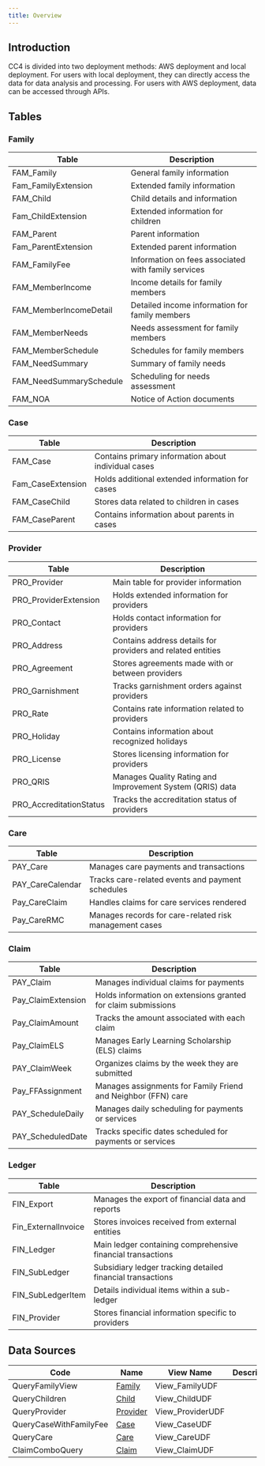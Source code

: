 ```yaml
---
title: Overview
---
```


## Introduction
CC4 is divided into two deployment methods: AWS deployment and local deployment. For users with local deployment, they can directly access the data for data analysis and processing. For users with AWS deployment, data can be accessed through APIs.


## Tables

### Family

| Table                        | Description                                         |
|------------------------------|-----------------------------------------------------|
| FAM_Family                   | General family information                          |
| Fam_FamilyExtension          | Extended family information                         |
| FAM_Child                    | Child details and information                       |
| Fam_ChildExtension           | Extended information for children                   |
| FAM_Parent                   | Parent information                                  |
| Fam_ParentExtension          | Extended parent information                         |
| FAM_FamilyFee                | Information on fees associated with family services |
| FAM_MemberIncome             | Income details for family members                   |
| FAM_MemberIncomeDetail       | Detailed income information for family members      |
| FAM_MemberNeeds              | Needs assessment for family members                 |
| FAM_MemberSchedule           | Schedules for family members                        |
| FAM_NeedSummary              | Summary of family needs                             |
| FAM_NeedSummarySchedule      | Scheduling for needs assessment                     |
| FAM_NOA                      | Notice of Action documents                          |

### Case

| Table             | Description                                         |
|-------------------|-----------------------------------------------------|
| FAM_Case          | Contains primary information about individual cases |
| Fam_CaseExtension | Holds additional extended information for cases     |
| FAM_CaseChild     | Stores data related to children in cases            |
| FAM_CaseParent    | Contains information about parents in cases         |

### Provider

| Table                   | Description                                                   |
|-------------------------|---------------------------------------------------------------|
| PRO_Provider            | Main table for provider information                           |
| PRO_ProviderExtension   | Holds extended information for providers                      |
| PRO_Contact             | Holds contact information for providers                       |
| PRO_Address             | Contains address details for providers and related entities   |
| PRO_Agreement           | Stores agreements made with or between providers              |
| PRO_Garnishment         | Tracks garnishment orders against providers                   |
| PRO_Rate                | Contains rate information related to providers                |
| PRO_Holiday             | Contains information about recognized holidays                |
| PRO_License             | Stores licensing information for providers                    |
| PRO_QRIS                | Manages Quality Rating and Improvement System (QRIS) data     |
| PRO_AccreditationStatus | Tracks the accreditation status of providers                  |

### Care

| Table            | Description                                            |
|------------------|--------------------------------------------------------|
| PAY_Care         | Manages care payments and transactions                 |
| PAY_CareCalendar | Tracks care-related events and payment schedules       |
| Pay_CareClaim    | Handles claims for care services rendered              |
| Pay_CareRMC      | Manages records for care-related risk management cases |

### Claim

| Table                      | Description                                                   |
|----------------------------|---------------------------------------------------------------|
| PAY_Claim                  | Manages individual claims for payments                        |
| Pay_ClaimExtension         | Holds information on extensions granted for claim submissions |
| Pay_ClaimAmount            | Tracks the amount associated with each claim                  |
| Pay_ClaimELS               | Manages Early Learning Scholarship (ELS) claims               |
| PAY_ClaimWeek              | Organizes claims by the week they are submitted               |
| Pay_FFAssignment           | Manages assignments for Family Friend and Neighbor (FFN) care |
| PAY_ScheduleDaily          | Manages daily scheduling for payments or services             |
| PAY_ScheduledDate          | Tracks specific dates scheduled for payments or services      |

### Ledger

| Table               | Description                                                 |
|---------------------|-------------------------------------------------------------|
| FIN_Export          | Manages the export of financial data and reports            |
| Fin_ExternalInvoice | Stores invoices received from external entities             |
| FIN_Ledger          | Main ledger containing comprehensive financial transactions |
| FIN_SubLedger       | Subsidiary ledger tracking detailed financial transactions  |
| FIN_SubLedgerItem   | Details individual items within a sub-ledger                |
| FIN_Provider        | Stores financial information specific to providers          |

## Data Sources

| Code                   | Name                         | View Name        | Description |
|------------------------|------------------------------|------------------|-------------|
| QueryFamilyView        | [Family](/cct/ds-family)     | View_FamilyUDF   |             |
| QueryChildren          | [Child](/cct/ds-child)       | View_ChildUDF    |             |
| QueryProvider          | [Provider](/cct/ds-provider) | View_ProviderUDF |             |
| QueryCaseWithFamilyFee | [Case](/cct/ds-case)         | View_CaseUDF     |             |
| QueryCare              | [Care](/cct/ds-care)         | View_CareUDF     |             |
| ClaimComboQuery        | [Claim](/cct/ds-claim)       | View_ClaimUDF    |             |

